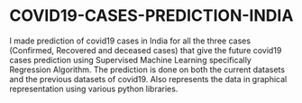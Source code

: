 # COVID19-CASES-PREDICTION-INDIA
I made prediction of covid19 cases in India for all the three cases (Confirmed, Recovered and deceased cases) that give the future covid19 cases prediction using Supervised Machine Learning specifically Regression Algorithm. The prediction is done on both the current datasets and the previous datasets of covid19. Also represents the data in graphical representation using various python libraries.

